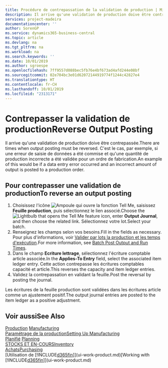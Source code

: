 ```yaml
---
title: Procédure de contrepassation de la validation de production | Microsoft Docs
description: Il arrive qu'une validation de production doive être contrepassée. C'est le cas, par exemple, si une erreur de saisie de données a été commise et qu'une quantité de production incorrecte a été validée pour un ordre de fabrication.
services: project-madeira
documentationcenter: ''
author: SorenGP
ms.service: dynamics365-business-central
ms.topic: article
ms.devlang: na
ms.tgt_pltfrm: na
ms.workload: na
ms.search.keywords: ''
ms.date: 10/01/2019
ms.author: sgroespe
ms.openlocfilehash: 7ff9557d088bec5fb76e4bf673ad4afd244e08bf
ms.sourcegitcommit: 02e704bc3e01d62072144919774f1244c42827e4
ms.translationtype: HT
ms.contentlocale: fr-CH
ms.lasthandoff: 10/01/2019
ms.locfileid: "2313171"
---
```

# <a name="reverse-output-posting"></a><span data-ttu-id="3a794-104">Contrepasser la validation de production</span><span class="sxs-lookup"><span data-stu-id="3a794-104">Reverse Output Posting</span></span>
<span data-ttu-id="3a794-105">Il arrive qu'une validation de production doive être contrepassée.</span><span class="sxs-lookup"><span data-stu-id="3a794-105">There are times when output posting must be reversed.</span></span> <span data-ttu-id="3a794-106">C'est le cas, par exemple, si une erreur de saisie de données a été commise et qu'une quantité de production incorrecte a été validée pour un ordre de fabrication.</span><span class="sxs-lookup"><span data-stu-id="3a794-106">An example of this would be if a data entry error occurred and an incorrect amount of output is posted to a production order.</span></span>  

## <a name="to-reverse-an-output-posting"></a><span data-ttu-id="3a794-107">Pour contrepasser une validation de production</span><span class="sxs-lookup"><span data-stu-id="3a794-107">To reverse an output posting</span></span>  
1.  <span data-ttu-id="3a794-108">Choisissez l'icône ![Ampoule qui ouvre la fonction Tell Me](media/ui-search/search_small.png "Dites-moi ce que vous voulez faire"), saisissez **Feuille production**, puis sélectionnez le lien associé.</span><span class="sxs-lookup"><span data-stu-id="3a794-108">Choose the ![Lightbulb that opens the Tell Me feature](media/ui-search/search_small.png "Tell me what you want to do") icon, enter **Output Journal**, and then choose the related link.</span></span> <span data-ttu-id="3a794-109">Sélectionnez votre lot.</span><span class="sxs-lookup"><span data-stu-id="3a794-109">Select your batch.</span></span>  
2. <span data-ttu-id="3a794-110">Renseignez les champs selon vos besoins.</span><span class="sxs-lookup"><span data-stu-id="3a794-110">Fill in the fields as necessary.</span></span> <span data-ttu-id="3a794-111">Pour plus d'informations, voir [Valider par lots la production et les temps d'exécution](production-how-to-post-output-quantity.md).</span><span class="sxs-lookup"><span data-stu-id="3a794-111">For more information, see [Batch Post Output and Run Times](production-how-to-post-output-quantity.md).</span></span>
3.  <span data-ttu-id="3a794-112">Dans le champ **Ecriture lettrage**, sélectionnez l'écriture comptable article associée.</span><span class="sxs-lookup"><span data-stu-id="3a794-112">In the **Applies-To Entry** field, select the associated item ledger entry.</span></span> <span data-ttu-id="3a794-113">Cette action contrepasse les écritures comptables capacité et article.</span><span class="sxs-lookup"><span data-stu-id="3a794-113">This reverses the capacity and item ledger entries.</span></span>  
4. <span data-ttu-id="3a794-114">Validez la contrepassation en validant la feuille.</span><span class="sxs-lookup"><span data-stu-id="3a794-114">Post the reversal by posting the journal.</span></span>  

<span data-ttu-id="3a794-115">Les écritures de la feuille production sont validées dans les écritures article comme un ajustement positif.</span><span class="sxs-lookup"><span data-stu-id="3a794-115">The output journal entries are posted to the item ledger as a positive adjustment.</span></span>  

## <a name="see-also"></a><span data-ttu-id="3a794-116">Voir aussi</span><span class="sxs-lookup"><span data-stu-id="3a794-116">See Also</span></span>  
 <span data-ttu-id="3a794-117">[Production](production-manage-manufacturing.md)  </span><span class="sxs-lookup"><span data-stu-id="3a794-117">[Manufacturing](production-manage-manufacturing.md)  </span></span>  
 [<span data-ttu-id="3a794-118">Paramétrage de la production</span><span class="sxs-lookup"><span data-stu-id="3a794-118">Setting Up Manufacturing</span></span>](production-configure-production-processes.md)  
 <span data-ttu-id="3a794-119">[Planifié](production-planning.md)    </span><span class="sxs-lookup"><span data-stu-id="3a794-119">[Planning](production-planning.md)    </span></span>  
 [<span data-ttu-id="3a794-120">STOCKS ET EN-COURS</span><span class="sxs-lookup"><span data-stu-id="3a794-120">Inventory</span></span>](inventory-manage-inventory.md)  
 [<span data-ttu-id="3a794-121">Achats</span><span class="sxs-lookup"><span data-stu-id="3a794-121">Purchasing</span></span>](purchasing-manage-purchasing.md)  
 <span data-ttu-id="3a794-122">[Utilisation de [!INCLUDE[d365fin](includes/d365fin_md.md)]](ui-work-product.md)</span><span class="sxs-lookup"><span data-stu-id="3a794-122">[Working with [!INCLUDE[d365fin](includes/d365fin_md.md)]](ui-work-product.md)</span></span>  
